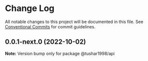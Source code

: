 # Change Log

All notable changes to this project will be documented in this file.
See [Conventional Commits](https://conventionalcommits.org) for commit guidelines.

## 0.0.1-next.0 (2022-10-02)

**Note:** Version bump only for package @tushar1998/api
